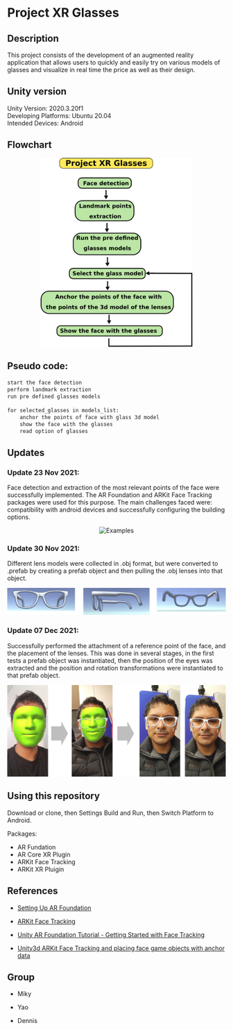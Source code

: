 # Project XR Glasses


## Description

This project consists of the development of an augmented reality application that allows users to quickly and easily try on various models of glasses and visualize in real time the price as well as their design. 


## Unity version

Unity Version: 2020.3.20f1   
Developing Platforms: Ubuntu 20.04     
Intended Devices: Android   


## Flowchart

<p align="center">
<img src="imgs_/diagram.png" alt="Flowchart" width="350"/>
</p>


## Pseudo code: 

```
start the face detection
perform landmark extraction
run pre defined glasses models

for selected_glasses in models_list:
	anchor the points of face with glass 3d model
	show the face with the glasses
	read option of glasses
```


## Updates

### Update 23 Nov 2021:

Face detection and extraction of the most relevant points of the face were successfully implemented. The AR Foundation and ARKit Face Tracking packages were used for this purpose. The main challenges faced were: compatibility with android devices and successfully configuring the building options. 

<p align="center">
<img src="imgs_/face-mask.png" alt="Examples" width="600"/>
</p>


### Update 30 Nov 2021:

Different lens models were collected in .obj format, but were converted to .prefab by creating a prefab object and then pulling the .obj lenses into that object. 

<p align="center">
<img src="imgs_/glasses.png" alt="Examples" width="600"/>
</p>


### Update 07 Dec 2021:

Successfully performed the attachment of a reference point of the face, and the placement of the lenses. This was done in several stages, in the first tests a prefab object was instantiated, then the position of the eyes was extracted and the position and rotation transformations were instantiated to that prefab object.

<p align="center">
<img src="imgs_/glasses-face.png" alt="Examples" width="600"/>
</p>



## Using this repository

Download or clone, then Settings Build and Run, then Switch Platform to Android.

Packages:

- AR Fundation   
- AR Core XR Plugin   
- ARKit Face Tracking   
- ARKit XR Pluigin       



## References

- [Setting Up AR Foundation](https://learn.unity.com/tutorial/setting-up-ar-foundation#5fe2be51edbc2a1f5e69872f)

- [ARKit Face Tracking](https://docs.unity3d.com/Packages/com.unity.xr.arkit-face-tracking@4.1/manual/index.html)

- [Unity AR Foundation Tutorial - Getting Started with Face Tracking](https://www.youtube.com/watch?v=y0L_AdJICEU)

- [Unity3d ARKit Face Tracking and placing face game objects with anchor data
](https://www.youtube.com/watch?v=JQEovMKq2U0)



## Group

- Miky  

- Yao    

- Dennis   




<!---

git pull
git add -A
git commit -m "v0"
git push -u origin main

--->


